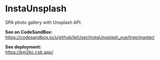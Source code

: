 # InstaUnsplash

SPA photo gallery with Unsplash API. 

<b>See on CodeSandBox: </b> <br />
https://codesandbox.io/s/github/letUser/instaUnsplash_vue/tree/master/

<b>See deployment: </b> <br />
https://km2kc.csb.app/


